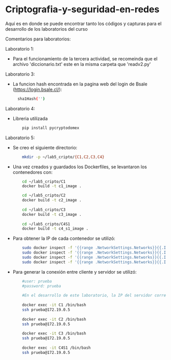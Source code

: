 # Criptografia-y-seguridad-en-redes
Aquí es en donde se puede encontrar tanto los códigos y capturas para el desarrollo de los laboratorios del curso

Comentarios para laboratorios:

Laboratorio 1:
  - Para el funcionamiento de la tercera actividad, se recomeinda que el archivo 'diccionario.txt' este en la misma carpeta que 'readv2.py'

Laboratorio 3:
  - La funcion hash encontrada en la pagina web del login de Bsale (https://login.bsale.cl/):
    ```bash
      sha1Hash('')
    ```
Laboratorio 4:  
  - Libreria utilizada
    ```bash
        pip install pycryptodomex
    ```
Laboratorio 5:
  - Se creo el siguiente directorio:
    ```bash
        mkdir -p ~/lab5_cripto/{C1,C2,C3,C4}
    ```
  - Una vez creados y guardados los Dockerfiles, se levantaron los contenedores con:
    ```bash
        cd ~/lab5_cripto/C1
        docker build -t c1_image .
    
        cd ~/lab5_cripto/C2
        docker build -t c2_image .
        
        cd ~/lab5_cripto/C3
        docker build -t c3_image .
        
        cd ~/lab5_cripto/C4S1
        docker build -t c4_s1_image .
    ```
  - Para obtener la IP de cada contenedor se utilizó:
    ```bash
        sudo docker inspect -f '{{range .NetworkSettings.Networks}}{{.IPAddress}}{{end}}' C1
        sudo docker inspect -f '{{range .NetworkSettings.Networks}}{{.IPAddress}}{{end}}' C2
        sudo docker inspect -f '{{range .NetworkSettings.Networks}}{{.IPAddress}}{{end}}' C3
        sudo docker inspect -f '{{range .NetworkSettings.Networks}}{{.IPAddress}}{{end}}' C4S1
    ```
- Para generar la conexión entre cliente y servidor se utilizó:
    ```bash
        #user: prueba
        #password: prueba
        
        #En el desarrollo de este laboratorio, la IP del servidor corresponde a 172.19.0.5
        
        docker exec -it C1 /bin/bash
        ssh prueba@172.19.0.5
        
        docker exec -it C2 /bin/bash
        ssh prueba@172.19.0.5
        
        docker exec -it C3 /bin/bash
        ssh prueba@172.19.0.5
        
        docker exec -it C4S1 /bin/bash
        ssh prueba@172.19.0.5
    ```



    

